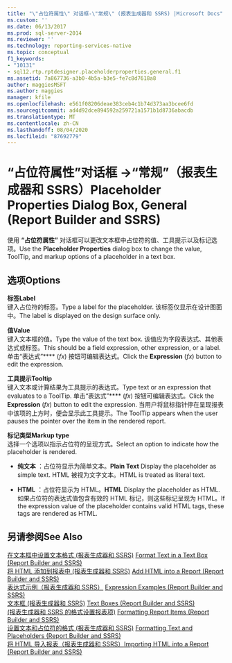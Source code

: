 ```yaml
---
title: "\"占位符属性\" 对话框-\"常规\" (报表生成器和 SSRS) |Microsoft Docs"
ms.custom: ''
ms.date: 06/13/2017
ms.prod: sql-server-2014
ms.reviewer: ''
ms.technology: reporting-services-native
ms.topic: conceptual
f1_keywords:
- "10131"
- sql12.rtp.rptdesigner.placeholderproperties.general.f1
ms.assetid: 7a867736-a3b0-4b5a-b3e5-fe7c8d7618a8
author: maggiesMSFT
ms.author: maggies
manager: kfile
ms.openlocfilehash: e561f08206deae383ceb4c1b74d373aa3bcee6fd
ms.sourcegitcommit: ad4d92dce894592a259721a1571b1d8736abacdb
ms.translationtype: MT
ms.contentlocale: zh-CN
ms.lasthandoff: 08/04/2020
ms.locfileid: "87692779"
---
```

# <a name="placeholder-properties-dialog-box-general-report-builder-and-ssrs"></a><span data-ttu-id="24243-102">“占位符属性”对话框 -&gt;“常规”（报表生成器和 SSRS）</span><span class="sxs-lookup"><span data-stu-id="24243-102">Placeholder Properties Dialog Box, General (Report Builder and SSRS)</span></span>
  <span data-ttu-id="24243-103">使用 **“占位符属性”** 对话框可以更改文本框中占位符的值、工具提示以及标记选项。</span><span class="sxs-lookup"><span data-stu-id="24243-103">Use the **Placeholder Properties** dialog box to change the value, ToolTip, and markup options of a placeholder in a text box.</span></span>  
  
## <a name="options"></a><span data-ttu-id="24243-104">选项</span><span class="sxs-lookup"><span data-stu-id="24243-104">Options</span></span>  
 <span data-ttu-id="24243-105">**标签**</span><span class="sxs-lookup"><span data-stu-id="24243-105">**Label**</span></span>  
 <span data-ttu-id="24243-106">键入占位符的标签。</span><span class="sxs-lookup"><span data-stu-id="24243-106">Type a label for the placeholder.</span></span> <span data-ttu-id="24243-107">该标签仅显示在设计图面中。</span><span class="sxs-lookup"><span data-stu-id="24243-107">The label is displayed on the design surface only.</span></span>  
  
 <span data-ttu-id="24243-108">**值**</span><span class="sxs-lookup"><span data-stu-id="24243-108">**Value**</span></span>  
 <span data-ttu-id="24243-109">键入文本框的值。</span><span class="sxs-lookup"><span data-stu-id="24243-109">Type the value of the text box.</span></span> <span data-ttu-id="24243-110">该值应为字段表达式、其他表达式或标签。</span><span class="sxs-lookup"><span data-stu-id="24243-110">This should be a field expression, other expression, or a label.</span></span> <span data-ttu-id="24243-111">单击“表达式”\*\*\*\* (*fx*) 按钮可编辑表达式。</span><span class="sxs-lookup"><span data-stu-id="24243-111">Click the **Expression** (*fx*) button to edit the expression.</span></span>  
  
 <span data-ttu-id="24243-112">**工具提示**</span><span class="sxs-lookup"><span data-stu-id="24243-112">**Tooltip**</span></span>  
 <span data-ttu-id="24243-113">键入文本或计算结果为工具提示的表达式。</span><span class="sxs-lookup"><span data-stu-id="24243-113">Type text or an expression that evaluates to a ToolTip.</span></span> <span data-ttu-id="24243-114">单击“表达式”\*\*\*\* (*fx*) 按钮可编辑表达式。</span><span class="sxs-lookup"><span data-stu-id="24243-114">Click the **Expression** (*fx*) button to edit the expression.</span></span> <span data-ttu-id="24243-115">当用户将鼠标指针停在呈现报表中该项的上方时，便会显示此工具提示。</span><span class="sxs-lookup"><span data-stu-id="24243-115">The ToolTip appears when the user pauses the pointer over the item in the rendered report.</span></span>  
  
 <span data-ttu-id="24243-116">**标记类型**</span><span class="sxs-lookup"><span data-stu-id="24243-116">**Markup type**</span></span>  
 <span data-ttu-id="24243-117">选择一个选项以指示占位符的呈现方式。</span><span class="sxs-lookup"><span data-stu-id="24243-117">Select an option to indicate how the placeholder is rendered.</span></span>  
  
-   <span data-ttu-id="24243-118">**纯文本** ：占位符显示为简单文本。</span><span class="sxs-lookup"><span data-stu-id="24243-118">**Plain Text** Display the placeholder as simple text.</span></span> <span data-ttu-id="24243-119">HTML 被视为文字文本。</span><span class="sxs-lookup"><span data-stu-id="24243-119">HTML is treated as literal text.</span></span>  
  
-   <span data-ttu-id="24243-120">**HTML**  ：占位符显示为 HTML。</span><span class="sxs-lookup"><span data-stu-id="24243-120">**HTML**  Display the placeholder as HTML.</span></span> <span data-ttu-id="24243-121">如果占位符的表达式值包含有效的 HTML 标记，则这些标记呈现为 HTML。</span><span class="sxs-lookup"><span data-stu-id="24243-121">If the expression value of the placeholder contains valid HTML tags, these tags are rendered as HTML.</span></span>  
  
## <a name="see-also"></a><span data-ttu-id="24243-122">另请参阅</span><span class="sxs-lookup"><span data-stu-id="24243-122">See Also</span></span>  
 <span data-ttu-id="24243-123">[在文本框中设置文本格式 &#40;报表生成器和 SSRS&#41;](report-design/format-text-in-a-text-box-report-builder-and-ssrs.md) </span><span class="sxs-lookup"><span data-stu-id="24243-123">[Format Text in a Text Box &#40;Report Builder and SSRS&#41;](report-design/format-text-in-a-text-box-report-builder-and-ssrs.md) </span></span>  
 <span data-ttu-id="24243-124">[将 HTML 添加到报表中 &#40;报表生成器和 SSRS&#41;](report-design/add-html-into-a-report-report-builder-and-ssrs.md) </span><span class="sxs-lookup"><span data-stu-id="24243-124">[Add HTML into a Report &#40;Report Builder and SSRS&#41;](report-design/add-html-into-a-report-report-builder-and-ssrs.md) </span></span>  
 <span data-ttu-id="24243-125">[表达式示例（报表生成器和 SSRS）](report-design/expression-examples-report-builder-and-ssrs.md) </span><span class="sxs-lookup"><span data-stu-id="24243-125">[Expression Examples &#40;Report Builder and SSRS&#41;](report-design/expression-examples-report-builder-and-ssrs.md) </span></span>  
 <span data-ttu-id="24243-126">[文本框 &#40;报表生成器和 SSRS&#41;](report-design/text-boxes-report-builder-and-ssrs.md) </span><span class="sxs-lookup"><span data-stu-id="24243-126">[Text Boxes &#40;Report Builder and SSRS&#41;](report-design/text-boxes-report-builder-and-ssrs.md) </span></span>  
 <span data-ttu-id="24243-127">[&#40;报表生成器和 SSRS 的格式设置报表项&#41;](report-design/formatting-report-items-report-builder-and-ssrs.md) </span><span class="sxs-lookup"><span data-stu-id="24243-127">[Formatting Report Items &#40;Report Builder and SSRS&#41;](report-design/formatting-report-items-report-builder-and-ssrs.md) </span></span>  
 <span data-ttu-id="24243-128">[设置文本和占位符的格式 &#40;报表生成器和 SSRS&#41;](report-design/formatting-text-and-placeholders-report-builder-and-ssrs.md) </span><span class="sxs-lookup"><span data-stu-id="24243-128">[Formatting Text and Placeholders &#40;Report Builder and SSRS&#41;](report-design/formatting-text-and-placeholders-report-builder-and-ssrs.md) </span></span>  
 [<span data-ttu-id="24243-129">将 HTML 导入报表（报表生成器和 SSRS）</span><span class="sxs-lookup"><span data-stu-id="24243-129">Importing HTML into a Report &#40;Report Builder and SSRS&#41;</span></span>](report-design/importing-html-into-a-report-report-builder-and-ssrs.md)  
  
  
